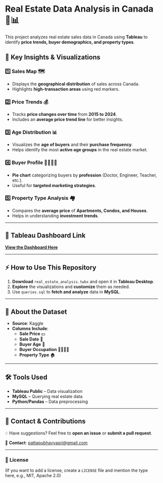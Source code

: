 # **Real Estate Data Analysis in Canada** 🏡📊

This project analyzes real estate sales data in Canada using **Tableau** to identify **price trends, buyer demographics, and property types**.

## 📌 **Key Insights & Visualizations**

### 1️⃣ **Sales Map 🗺️**
- Displays the **geographical distribution** of sales across Canada.
- Highlights **high-transaction areas** using red markers.

### 2️⃣ **Price Trends 💰**
- Tracks **price changes over time** from **2015 to 2024**.
- Includes an **average price trend line** for better insights.

### 3️⃣ **Age Distribution 📊**
- Visualizes the **age of buyers** and their **purchase frequency**.
- Helps identify the most **active age groups** in the real estate market.

### 4️⃣ **Buyer Profile 👨‍💼👩‍💼**
- **Pie chart** categorizing buyers by **profession** (Doctor, Engineer, Teacher, etc.).
- Useful for **targeted marketing strategies**.

### 5️⃣ **Property Type Analysis 🏘️**
- Compares the **average price** of **Apartments, Condos, and Houses**.
- Helps in understanding **investment trends**.

---

## 🔗 **Tableau Dashboard Link**
[**View the Dashboard Here**]([https://public.tableau.com/app/profile/pattapu.bhavya.sri/viz/Project_17395139095120/RealEstateDataAnalysisinCanada])

---

## ⚡ **How to Use This Repository**
1. **Download** `real_estate_analysis.twbx` and open it in **Tableau Desktop**.
2. **Explore** the visualizations and **customize** them as needed.
3. Use `queries.sql` to **fetch and analyze** data in **MySQL**.

---

## 📌 **About the Dataset**
- **Source**: Kaggle
- **Columns Include**:
  - **Sale Price** 💵
  - **Sale Date** 📅
  - **Buyer Age** 🎂
  - **Buyer Occupation** 👨‍💼👩‍💼
  - **Property Type** 🏠

---

## 🛠️ **Tools Used**
- **Tableau Public** – Data visualization
- **MySQL** – Querying real estate data
- **Python/Pandas** – Data preprocessing

---

## 📩 **Contact & Contributions**
💡 Have suggestions? Feel free to **open an issue** or **submit a pull request**.

📧 **Contact**: [pattapubhavyasri@gmail.com](mailto:pattapubhavyasri@gmail.com)

---

### 📜 **License**
(If you want to add a license, create a `LICENSE` file and mention the type here, e.g., MIT, Apache 2.0)
